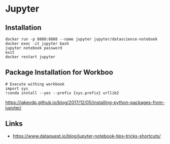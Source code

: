 # Jupyter

## Installation

    docker run -p 8888:8888 --name jupyter jupyter/datascience-notebook
    docker exec -it jupyter bash
    jupyter notebook password
    exit
    docker restart jupyter


## Package Installation for Workboo
  
    # Execute withing workbook
    import sys
    !conda install --yes --prefix {sys.prefix} urllib2

https://jakevdp.github.io/blog/2017/12/05/installing-python-packages-from-jupyter/

## Links

  * https://www.dataquest.io/blog/jupyter-notebook-tips-tricks-shortcuts/
  
